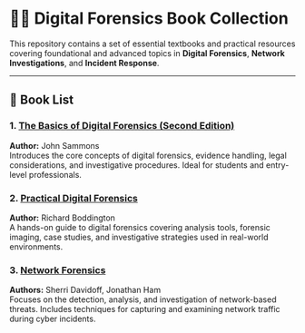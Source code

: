 

# 🕵️‍♂️ Digital Forensics Book Collection

This repository contains a set of essential textbooks and practical resources covering foundational and advanced topics in **Digital Forensics**, **Network Investigations**, and **Incident Response**.

---

## 📘 Book List

### 1. [**The Basics of Digital Forensics (Second Edition)**](./the-basics-of-digital-forensics-second-edition-john-sammons.pdf)  
   **Author:** John Sammons  
   Introduces the core concepts of digital forensics, evidence handling, legal considerations, and investigative procedures. Ideal for students and entry-level professionals.

### 2. [**Practical Digital Forensics**](./practical-digital-forensics-richard-boddington.pdf)  
   **Author:** Richard Boddington  
   A hands-on guide to digital forensics covering analysis tools, forensic imaging, case studies, and investigative strategies used in real-world environments.

### 3. [**Network Forensics**](./network-forensics-sherri-davidoff-jonathan-ham.pdf)  
   **Authors:** Sherri Davidoff, Jonathan Ham  
   Focuses on the detection, analysis, and investigation of network-based threats. Includes techniques for capturing and examining network traffic during cyber incidents.
